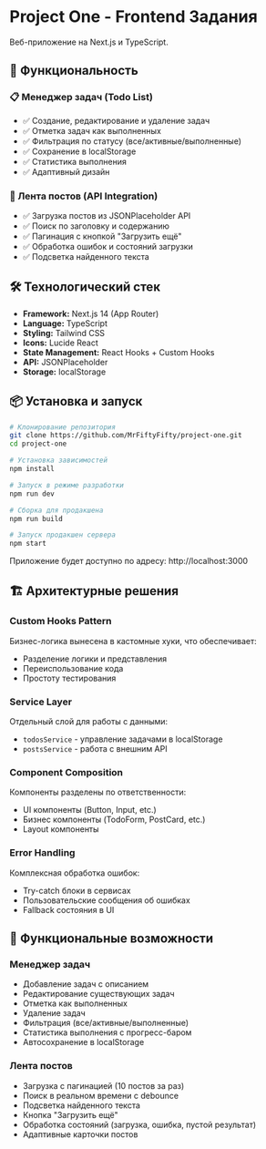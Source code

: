 # Project One - Frontend Задания

Веб-приложение на Next.js и TypeScript.

## 🚀 Функциональность

### 📋 Менеджер задач (Todo List)

- ✅ Создание, редактирование и удаление задач
- ✅ Отметка задач как выполненных
- ✅ Фильтрация по статусу (все/активные/выполненные)
- ✅ Сохранение в localStorage
- ✅ Статистика выполнения
- ✅ Адаптивный дизайн

### 📰 Лента постов (API Integration)

- ✅ Загрузка постов из JSONPlaceholder API
- ✅ Поиск по заголовку и содержанию
- ✅ Пагинация с кнопкой "Загрузить ещё"
- ✅ Обработка ошибок и состояний загрузки
- ✅ Подсветка найденного текста

## 🛠 Технологический стек

- **Framework:** Next.js 14 (App Router)
- **Language:** TypeScript
- **Styling:** Tailwind CSS
- **Icons:** Lucide React
- **State Management:** React Hooks + Custom Hooks
- **API:** JSONPlaceholder
- **Storage:** localStorage

## 📦 Установка и запуск

```bash
# Клонирование репозитория
git clone https://github.com/MrFiftyFifty/project-one.git
cd project-one

# Установка зависимостей
npm install

# Запуск в режиме разработки
npm run dev

# Сборка для продакшена
npm run build

# Запуск продакшен сервера
npm start
```

Приложение будет доступно по адресу: http://localhost:3000

## 🏗 Архитектурные решения

### Custom Hooks Pattern

Бизнес-логика вынесена в кастомные хуки, что обеспечивает:

- Разделение логики и представления
- Переиспользование кода
- Простоту тестирования

### Service Layer

Отдельный слой для работы с данными:

- `todosService` - управление задачами в localStorage
- `postsService` - работа с внешним API

### Component Composition

Компоненты разделены по ответственности:

- UI компоненты (Button, Input, etc.)
- Бизнес компоненты (TodoForm, PostCard, etc.)
- Layout компоненты

### Error Handling

Комплексная обработка ошибок:

- Try-catch блоки в сервисах
- Пользовательские сообщения об ошибках
- Fallback состояния в UI

## 🔧 Функциональные возможности

### Менеджер задач

- Добавление задач с описанием
- Редактирование существующих задач
- Отметка как выполненных
- Удаление задач
- Фильтрация (все/активные/выполненные)
- Статистика выполнения с прогресс-баром
- Автосохранение в localStorage

### Лента постов

- Загрузка с пагинацией (10 постов за раз)
- Поиск в реальном времени с debounce
- Подсветка найденного текста
- Кнопка "Загрузить ещё"
- Обработка состояний (загрузка, ошибка, пустой результат)
- Адаптивные карточки постов
